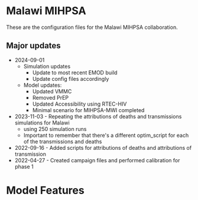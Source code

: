 # Malawi MIHPSA

These are the configuration files for the Malawi MIHPSA collaboration.

## Major updates

* 2024-09-01
    * Simulation updates
        * Update to most recent EMOD build
        * Update config files accordingly
    * Model updates:
        * Updated VMMC
        * Removed PrEP
        * Updated Accessibility using RTEC-HIV
        * Minimal scenario for MIHPSA-MWI completed
* 2023-11-03 - Repeating the attributions of deaths and transmissions simulations for Malawi
    * using 250 simulation runs 
    * Important to remember that there's a different optim_script for each of the transmissions and deaths 
* 2022-09-16 - Added scripts for attributions of deaths and attributions of transmission
* 2022-04-27 - Created campaign files and performed calibration for phase 1

# Model Features